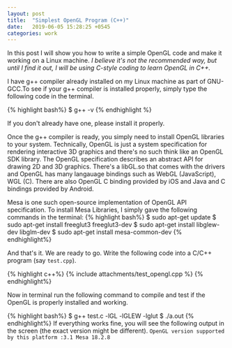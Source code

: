 ```yaml
---
layout: post
title:  "Simplest OpenGL Program (C++)"
date:   2019-06-05 15:28:25 +0545
categories: work
---
```

In this post I will show you how to write a simple OpenGL code and make it working on a Linux machine. *I believe it's not the recommended way, but until I find it out, I will be using C-style coding to learn OpenGL in C++.*

I have g++ compiler already installed on my Linux machine as part of GNU-GCC.To see if your g++ compiler is installed properly, simply type the following code in the terminal.

{% highlight bash%}
$ g++ -v
{% endhighlight %}

If you don't already have one, please install it properly.

Once the g++ compiler is ready, you simply need to install OpenGL libraries to your system. Technically, OpenGL is just a system specification for rendering interactive 3D graphics and there's no such think like an OpenGL SDK library. The OpenGL specification describes an abstract API for drawing 2D and 3D graphics. There's a libGL.so that comes with the drivers and OpenGL has many langauage bindings such as WebGL (JavaScript), WGL (C). There are also OpenGL C binding provided by iOS and Java and C bindings provided by Android. 

Mesa is one such open-source implementation of OpenGL API specification. To install Mesa Libraries, I simply gave the following commands in the terminal:
{% highlight bash%}
$ sudo apt-get update
$ sudo apt-get install freeglut3 freeglut3-dev 
$ sudo apt-get install libglew-dev libglm-dev
$ sudo apt-get install mesa-common-dev
{% endhighlight%}

And that's it. We are ready to go. Write the following code into a C/C++ program (say `test.cpp`).

{% highlight c++%}
{% include attachments/test_opengl.cpp %}
{% endhighlight%}

Now in terminal run the following command to compile and test if the OpenGL is properly installed and working.

{% highlight bash%}
$  g++ test.c -lGL -lGLEW -lglut
$ ./a.out
{% endhighlight%}
If everything works fine, you will see the following output in the screen (the exact version might be different).
`OpenGL version supported by this platform :3.1 Mesa 18.2.8`